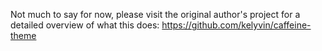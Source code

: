 Not much to say for now, please visit the original author's project for a detailed overview of what this does:
https://github.com/kelyvin/caffeine-theme
